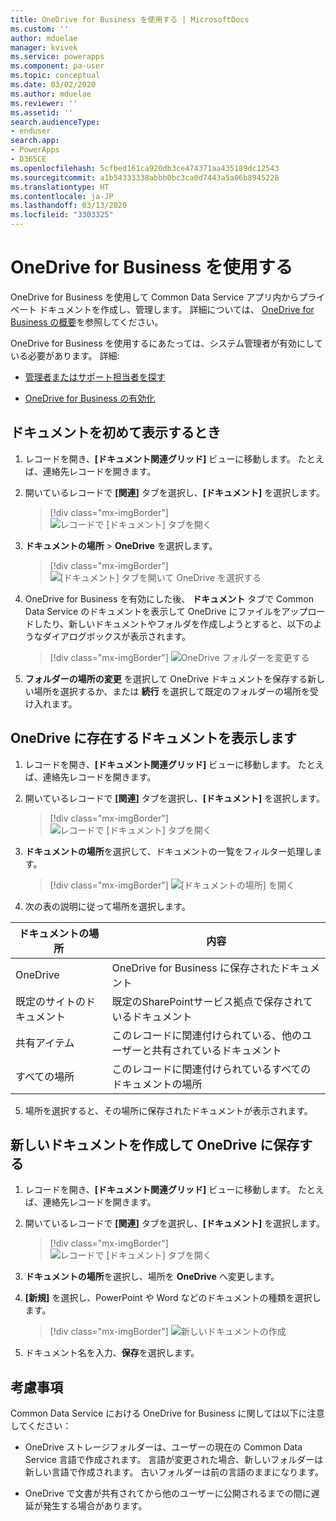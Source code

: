 ```yaml
---
title: OneDrive for Business を使用する | MicrosoftDocs
ms.custom: ''
author: mduelae
manager: kvivek
ms.service: powerapps
ms.component: pa-user
ms.topic: conceptual
ms.date: 03/02/2020
ms.author: mduelae
ms.reviewer: ''
ms.assetid: ''
search.audienceType:
- enduser
search.app:
- PowerApps
- D365CE
ms.openlocfilehash: 5cfbed161ca920db3ce474371aa435189dc12543
ms.sourcegitcommit: a1b54333338abbb0bc3ca0d7443a5a06b8945228
ms.translationtype: HT
ms.contentlocale: ja-JP
ms.lasthandoff: 03/13/2020
ms.locfileid: "3303325"
---
```

# <a name="use-onedrive-for-business"></a>OneDrive for Business を使用する 

OneDrive for Business を使用して Common Data Service アプリ内からプライベート ドキュメントを作成し、管理します。 詳細については、 [OneDrive for Business  の概要](https://support.office.com/article/What-is-OneDrive-for-Business-187f90af-056f-47c0-9656-cc0ddca7fdc2)を参照してください。


OneDrive for Business を使用するにあたっては、システム管理者が有効にしている必要があります。 詳細:

-   [管理者またはサポート担当者を探す](find-admin.md)  

-   [OneDrive  for Business の有効化](https://docs.microsoft.com/power-platform/admin/enable-onedrive-for-business)  


## <a name="the-first-time-you-view-your-documents"></a>ドキュメントを初めて表示するとき  

1. レコードを開き、**[ドキュメント関連グリッド]** ビューに移動します。 たとえば、連絡先レコードを開きます。

2.  開いているレコードで **[関連]** タブを選択し、**[ドキュメント]** を選択します。

     > [!div class="mx-imgBorder"]
     > ![レコードで [ドキュメント] タブを開く](media/onedrive_nav.png "レコードで [ドキュメント] タブを開く")

3.  **ドキュメントの場所** > **OneDrive** を選択します。

     > [!div class="mx-imgBorder"]
     > ![[ドキュメント] タブを開いて OneDrive を選択する](media/onedrive_menu.png "ドキュメントタブを開き、OneDrive を選択します")

4. OneDrive for Business を有効にした後、 **ドキュメント** タブで Common Data Service のドキュメントを表示して OneDrive にファイルをアップロードしたり、新しいドキュメントやフォルダを作成しようとすると、以下のようなダイアログボックスが表示されます。  

    > [!div class="mx-imgBorder"]
    > ![OneDrive フォルダーを変更する](media/setup_onedrive.png "OneDrive フォルダーを変更する")  

5. **フォルダーの場所の変更** を選択して OneDrive ドキュメントを保存する新しい場所を選択するか、または **続行** を選択して既定のフォルダーの場所を受け入れます。

  
## <a name="view-existing-onedrive-documents"></a>OneDrive に存在するドキュメントを表示します 
 
1. レコードを開き、**[ドキュメント関連グリッド]** ビューに移動します。 たとえば、連絡先レコードを開きます。

2. 開いているレコードで **[関連]** タブを選択し、**[ドキュメント]** を選択します。
 
    > [!div class="mx-imgBorder"]
    > ![レコードで [ドキュメント] タブを開く](media/onedrive_nav.png "レコードで [ドキュメント] タブを開く")
 
3. **ドキュメントの場所**を選択して、ドキュメントの一覧をフィルター処理します。

    > [!div class="mx-imgBorder"]
    > ![[ドキュメントの場所] を開く](media/onedrive_doc_location.png "[ドキュメントの場所] を開く")

4.  次の表の説明に従って場所を選択します。  

   |    ドキュメントの場所      |  内容                                   |
   |---------------------------|------------------------------------------------|
   |      OneDrive             | OneDrive for Business に保存されたドキュメント      |
   | 既定のサイトのドキュメント | 既定のSharePointサービス拠点で保存されているドキュメント  |
   | 共有アイテム            | このレコードに関連付けられている、他のユーザーと共有されているドキュメント<!--note from editor: Edit okay? I haven't seen an "app record" defined.-->    |
   |  すべての場所            |     このレコードに関連付けられているすべてのドキュメントの場所     |

5. 場所を選択すると、その場所に保存されたドキュメントが表示されます。

## <a name="create-a-new-document-and-save-it-to-onedrive"></a>新しいドキュメントを作成して OneDrive に保存する

1. レコードを開き、**[ドキュメント関連グリッド]** ビューに移動します。 たとえば、連絡先レコードを開きます。

2. 開いているレコードで **[関連]** タブを選択し、**[ドキュメント]** を選択します。
 
    > [!div class="mx-imgBorder"]
    > ![レコードで [ドキュメント] タブを開く](media/onedrive_nav.png "レコードで [ドキュメント] タブを開く")

2. **ドキュメントの場所**を選択し、場所を **OneDrive** へ変更します。

3. **[新規]** を選択し、PowerPoint や Word などのドキュメントの種類を選択します。 

    > [!div class="mx-imgBorder"]
    > ![新しいドキュメントの作成](media/onedrive_new_doc.png "新しいドキュメントの作成")

4. ドキュメント名を入力、**保存**を選択します。  


## <a name="things-to-consider"></a>考慮事項 

Common Data Service における OneDrive for Business に関しては以下に注意してください：

- OneDrive ストレージフォルダーは、ユーザーの現在の Common Data Service 言語で作成されます。 言語が変更された場合、新しいフォルダーは新しい言語で作成されます。 古いフォルダーは前の言語のままになります。  

- OneDrive で文書が共有されてから他のユーザーに公開されるまでの間に遅延が発生する場合があります。 
